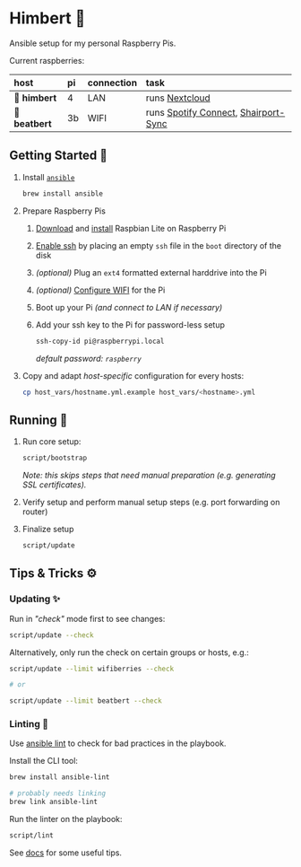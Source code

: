 # Himbert 🧸

Ansible setup for my personal Raspberry Pis.

Current raspberries:

| host            | pi | connection | task                                           |
|:----------------|:---|:-----------|:-----------------------------------------------|
| **💾 himbert**  | 4  | LAN        | runs [Nextcloud](https://nextcloud.com/)       |
| **💽 beatbert** | 3b | WIFI       | runs [Spotify Connect][1], [Shairport-Sync][2] |

[1]: https://www.spotify.com/us/connect/
[2]: https://github.com/mikebrady/shairport-sync

## Getting Started 🎒

1. Install [`ansible`](https://www.ansible.com/)

    ```bash
    brew install ansible
    ```

1. Prepare Raspberry Pis

    1. [Download](https://www.raspberrypi.org/downloads/raspbian/) and [install](https://www.raspberrypi.org/documentation/installation/installing-images/mac.md) Raspbian Lite on Raspberry Pi

    1. [Enable ssh](https://www.raspberrypi.org/documentation/remote-access/ssh/) by placing an empty `ssh` file in the `boot` directory of the disk

    1. _(optional)_ Plug an `ext4` formatted external harddrive into the Pi

    1. _(optional)_ [Configure WIFI](./DOC.md#set-up-wifi-for-a-pi) for the Pi

    1. Boot up your Pi _(and connect to LAN if necessary)_

    1. Add your ssh key to the Pi for password-less setup

          ```bash
          ssh-copy-id pi@raspberrypi.local
          ```

        _default password: `raspberry`_

1. Copy and adapt _host-specific_ configuration for every hosts:

      ```bash
      cp host_vars/hostname.yml.example host_vars/<hostname>.yml
      ```

## Running 🏃

1. Run core setup:

    ```bash
    script/bootstrap
    ```

    _Note: this skips steps that need manual preparation (e.g. generating SSL certificates)._

1. Verify setup and perform manual setup steps (e.g. port forwarding on router)

1. Finalize setup

    ```bash
    script/update
    ```

## Tips & Tricks ⚙️

### Updating ✨

Run in _"check"_ mode first to see changes:

```bash
script/update --check
```

Alternatively, only run the check on certain groups or hosts, e.g.:

```bash
script/update --limit wifiberries --check

# or

script/update --limit beatbert --check
```

### Linting 💅

Use [ansible lint](https://docs.ansible.com/ansible-lint/) to check for bad practices in the playbook.

Install the CLI tool:

```bash
brew install ansible-lint

# probably needs linking
brew link ansible-lint
```

Run the linter on the playbook:

```bash
script/lint
```

See [docs](DOC.md) for some useful tips.

